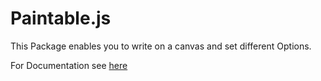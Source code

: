 # Paintable.js

This Package enables you to write on a canvas and set different Options.

For Documentation see [here](https://reverent-neumann-b3ceb6.netlify.app/)
